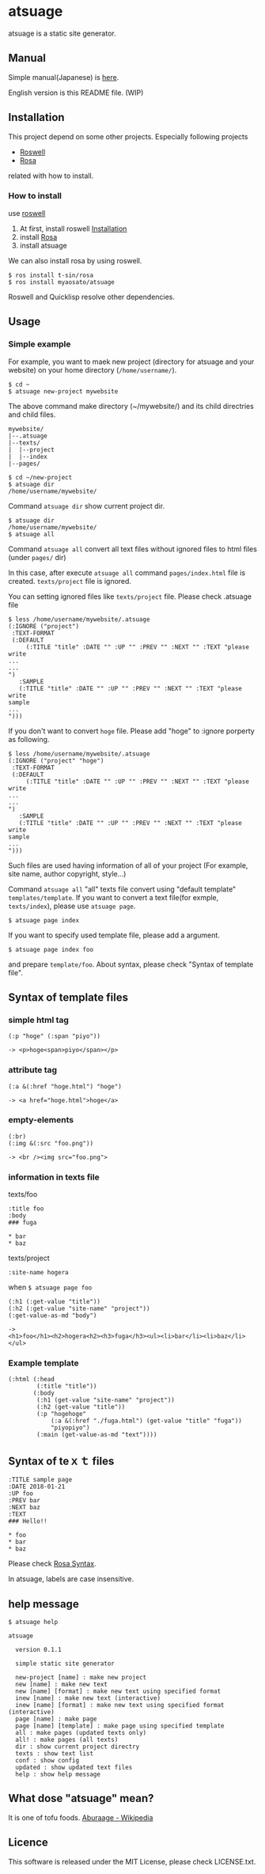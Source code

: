 # atsuage

atsuage is a static site generator.

## Manual

Simple manual(Japanese) is [here](https://myaosato.github.io/atsuage.html).

English version is this README file. (WIP)

## Installation

This project depend on some other projects. Especially following projects

* [Roswell](https://github.com/roswell/roswell)
* [Rosa](https://github.com/t-sin/rosa)

related with how to install.

### How to install

use [roswell](https://github.com/roswell/roswell)

1. At first, install roswell [Installation](https://roswell.github.io/Installation.html)
2. install [Rosa](https://github.com/t-sin/rosa)
3. install atsuage

We can also install rosa by using roswell.

```
$ ros install t-sin/rosa
$ ros install myaosato/atsuage
```

Roswell and Quicklisp resolve other dependencies.

## Usage

### Simple example

For example, you want to maek new project (directory for atsuage and your website) on your home directory (```/home/username/```).

```
$ cd ~
$ atsuage new-project mywebsite
```

The above command  make directory (~/mywebsite/) and its child directries and child files.

```
mywebsite/
|--.atsuage
|--texts/
|  |--project
|  |--index
|--pages/
```

```
$ cd ~/new-project
$ atsuage dir
/home/username/mywebsite/
```

Command ```atsuage dir``` show current project dir.

```
$ atsuage dir
/home/username/mywebsite/
$ atsuage all
```

Command ```atsuage all``` convert all text files without ignored files to html files (under ```pages/``` dir)

In this case, after execute ```atsuage all``` command ```pages/index.html``` file is created. ```texts/project``` file is ignored.

You can setting ignored files like ```texts/project``` file. Please check .atsuage file

```
$ less /home/username/mywebsite/.atsuage
(:IGNORE ("project")
 :TEXT-FORMAT
 (:DEFAULT
     (:TITLE "title" :DATE "" :UP "" :PREV "" :NEXT "" :TEXT "please write
...
...
")
   :SAMPLE
   (:TITLE "title" :DATE "" :UP "" :PREV "" :NEXT "" :TEXT "please write
sample
...
")))
```

If you don't want to convert  ```hoge``` file. Please add "hoge" to :ignore porperty as following.

```
$ less /home/username/mywebsite/.atsuage
(:IGNORE ("project" "hoge")
 :TEXT-FORMAT
 (:DEFAULT
     (:TITLE "title" :DATE "" :UP "" :PREV "" :NEXT "" :TEXT "please write
...
...
")
   :SAMPLE
   (:TITLE "title" :DATE "" :UP "" :PREV "" :NEXT "" :TEXT "please write
sample
...
")))
```

Such files are used having information of all of your project (For example, site name, author copyright, style...)

Command ```atsuage all``` "all" texts file convert using "default template" ```templates/template```. If you want to convert a text file(for exmple, ```texts/index```), please use ```atsuage page```.

```
$ atsuage page index
```

If you want to specify used template file, please add a argument.

```
$ atsuage page index foo
```

and prepare ```template/foo```. About syntax, please check "Syntax of template file".

## Syntax of template files

### simple html tag

```
(:p "hoge" (:span "piyo"))

-> <p>hoge<span>piyo</span></p>
```
### attribute tag

```
(:a &(:href "hoge.html") "hoge")

-> <a href="hoge.html">hoge</a>
```

### empty-elements

```
(:br)
(:img &(:src "foo.png"))

-> <br /><img src="foo.png">
```

### information in texts file

texts/foo
```
:title foo
:body
### fuga

* bar
* baz

```

texts/project
```
:site-name hogera
```

when ```$ atsuage page foo```


```
(:h1 (:get-value "title"))
(:h2 (:get-value "site-name" "project"))
(:get-value-as-md "body")

->
<h1>foo</h1><h2>hogera<h2><h3>fuga</h3><ul><li>bar</li><li>baz</li></ul>
```



### Example template

```
(:html (:head
        (:title "title"))
       (:body
        (:h1 (get-value "site-name" "project"))
        (:h2 (get-value "title"))
        (:p "hogehoge"
            (:a &(:href "./fuga.html") (get-value "title" "fuga"))
            "piyopiyo")
        (:main (get-value-as-md "text"))))
```

## Syntax of teｘｔ files
```
:TITLE sample page
:DATE 2018-01-21
:UP foo
:PREV bar
:NEXT baz
:TEXT
### Hello!!

* foo
* bar
* baz

```

Please check [Rosa Syntax](https://github.com/t-sin/rosa#syntax).

In atsuage, labels are case insensitive.

## help message

```
$ atsuage help

atsuage 
  
  version 0.1.1

  simple static site generator 

  new-project [name] : make new project
  new [name] : make new text
  new [name] [format] : make new text using specified format
  inew [name] : make new text (interactive)
  inew [name] [format] : make new text using specified format (interactive)
  page [name] : make page
  page [name] [template] : make page using specified template
  all : make pages (updated texts only)
  all! : make pages (all texts)
  dir : show current project directry
  texts : show text list
  conf : show config
  updated : show updated text files
  help : show help message

```

## What dose "atsuage" mean?

It is one of tofu foods.
[Aburaage - Wikipedia](https://en.wikipedia.org/wiki/Aburaage)

## Licence

This software is released under the MIT License, please check LICENSE.txt.
